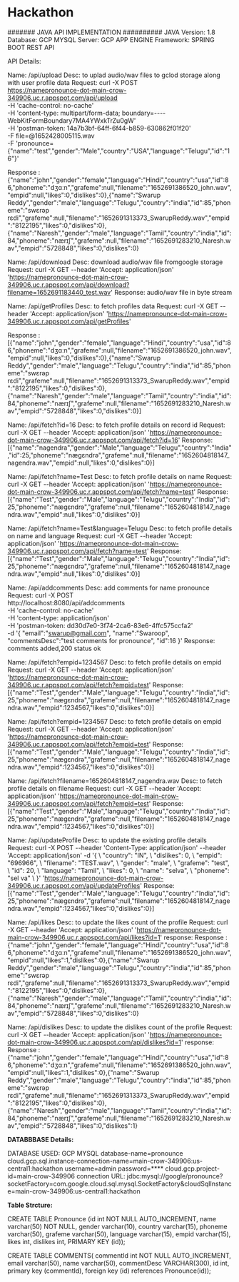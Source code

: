 # Hackathon

####### JAVA API IMPLEMENTATION ##########
JAVA Version: 1.8
Database: GCP MYSQL
Server: GCP APP ENGINE
Framework: SPRING BOOT REST API

API Details:

Name: /api/upload
Desc: to uplad audio/wav files to gclod storage along with user profile data
Request: curl -X POST \
  https://namepronounce-dot-main-crow-349906.uc.r.appspot.com/api/upload \
  -H 'cache-control: no-cache' \
  -H 'content-type: multipart/form-data; boundary=----WebKitFormBoundary7MA4YWxkTrZu0gW' \
  -H 'postman-token: 14a7b3bf-64ff-6f44-b859-630862f01f20' \
  -F file=@1652428005115.wav \
  -F 'pronounce={"name":"test","gender":"Male","country":"USA","language":"Telugu","id":"16"}'
  
Response :  {"name":"john","gender":"female","language":"Hindi","country":"usa","id":86,"phoneme":"dʒɑːn","grafeme":null,"filename":"1652691386520_john.wav","empid":null,"likes":0,"dislikes":0},{"name":"Swarup Reddy","gender":"male","language":"Telugu","country":"india","id":85,"phoneme":"swɛrəp rɛdi","grafeme":null,"filename":"1652691313373_SwarupReddy.wav","empid":"8122195","likes":0,"dislikes":0},{"name":"Naresh","gender":"male","language":"Tamil","country":"india","id":84,"phoneme":"nærɪʃ","grafeme":null,"filename":"1652691283210_Naresh.wav","empid":"5728848","likes":0,"dislikes":0}



Name: /api/download
Desc: download audio/wav file fromgoogle storage
Request: curl -X GET --header 'Accept: application/json' 'https://namepronounce-dot-main-crow-349906.uc.r.appspot.com/api/download?filename=1652691183440_test.wav'
Response: audio/wav file in byte stream


Name: /api/getProfiles
Desc: to fetch profiles data
Request: curl -X GET --header 'Accept: application/json' 'https://namepronounce-dot-main-crow-349906.uc.r.appspot.com/api/getProfiles'

Response :  [{"name":"john","gender":"female","language":"Hindi","country":"usa","id":86,"phoneme":"dʒɑːn","grafeme":null,"filename":"1652691386520_john.wav","empid":null,"likes":0,"dislikes":0},{"name":"Swarup Reddy","gender":"male","language":"Telugu","country":"india","id":85,"phoneme":"swɛrəp rɛdi","grafeme":null,"filename":"1652691313373_SwarupReddy.wav","empid":"8122195","likes":0,"dislikes":0},{"name":"Naresh","gender":"male","language":"Tamil","country":"india","id":84,"phoneme":"nærɪʃ","grafeme":null,"filename":"1652691283210_Naresh.wav","empid":"5728848","likes":0,"dislikes":0}]



Name: /api/fetch?id=16
Desc: to fetch profile details on record id
Request: curl -X GET --header 'Accept: application/json' 'https://namepronounce-dot-main-crow-349906.uc.r.appspot.com/api/fetch?id=16'
Response: [{"name":"nagendra","gender":"Male","language":"Telugu","country":"India","id":25,"phoneme":"nægɛndrə","grafeme":null,"filename":"1652604818147_nagendra.wav","empid":null,"likes":0,"dislikes":0}]


Name: /api/fetch?name=Test
Desc: to fetch profile details on name
Request: curl -X GET --header 'Accept: application/json' 'https://namepronounce-dot-main-crow-349906.uc.r.appspot.com/api/fetch?name=test'
Response: [{"name":"Test","gender":"Male","language":"Telugu","country":"India","id":25,"phoneme":"nægɛndrə","grafeme":null,"filename":"1652604818147_nagendra.wav","empid":null,"likes":0,"dislikes":0}]

Name: /api/fetch?name=Test&language=Telugu
Desc: to fetch profile details on name and language
Request: curl -X GET --header 'Accept: application/json' 'https://namepronounce-dot-main-crow-349906.uc.r.appspot.com/api/fetch?name=test'
Response: [{"name":"Test","gender":"Male","language":"Telugu","country":"India","id":25,"phoneme":"nægɛndrə","grafeme":null,"filename":"1652604818147_nagendra.wav","empid":null,"likes":0,"dislikes":0}]

Name: /api/addcomments
Desc: add comments for name pronounce
Request: curl -X POST \
  http://localhost:8080/api/addcomments \
  -H 'cache-control: no-cache' \
  -H 'content-type: application/json' \
  -H 'postman-token: dd30d7e0-3f74-2ca6-83e6-4ffc575ccfa2' \
  -d '{
	"email":"swarup@gmail.com",
	"name":"Swaroop",
	"commentsDesc":"test comments for  pronounce",
	"id":16
}'
Response: comments added,200 status ok


Name: /api/fetch?empid=1234567
Desc: to fetch profile details on empid
Request: curl -X GET --header 'Accept: application/json' 'https://namepronounce-dot-main-crow-349906.uc.r.appspot.com/api/fetch?empid=test'
Response: [{"name":"Test","gender":"Male","language":"Telugu","country":"India","id":25,"phoneme":"nægɛndrə","grafeme":null,"filename":"1652604818147_nagendra.wav","empid":1234567,"likes":0,"dislikes":0}]


Name: /api/fetch?empid=1234567
Desc: to fetch profile details on empid
Request: curl -X GET --header 'Accept: application/json' 'https://namepronounce-dot-main-crow-349906.uc.r.appspot.com/api/fetch?empid=test'
Response: [{"name":"Test","gender":"Male","language":"Telugu","country":"India","id":25,"phoneme":"nægɛndrə","grafeme":null,"filename":"1652604818147_nagendra.wav","empid":1234567,"likes":0,"dislikes":0}]


Name: /api/fetch?filename=1652604818147_nagendra.wav
Desc: to fetch profile details on filename
Request: curl -X GET --header 'Accept: application/json' 'https://namepronounce-dot-main-crow-349906.uc.r.appspot.com/api/fetch?empid=test'
Response: [{"name":"Test","gender":"Male","language":"Telugu","country":"India","id":25,"phoneme":"nægɛndrə","grafeme":null,"filename":"1652604818147_nagendra.wav","empid":1234567,"likes":0,"dislikes":0}]


Name: /api/updateProfile
Desc: to update the existing profile details
Request: curl -X POST --header 'Content-Type: application/json' --header 'Accept: application/json' -d '{ \ 
   "country": "IN", \ 
   "dislikes": 0, \ 
   "empid": "696966", \ 
   "filename": "TEST.wav", \ 
   "gender": "male", \ 
   "grafeme": "test", \ 
   "id": 20, \ 
   "language": "Tamil", \ 
   "likes": 0, \ 
   "name": "selva", \ 
   "phoneme": "sel va" \ 
 }' 'https://namepronounce-dot-main-crow-349906.uc.r.appspot.com/api/updateProfiles'
Response: [{"name":"Test","gender":"Male","language":"Telugu","country":"India","id":25,"phoneme":"nægɛndrə","grafeme":null,"filename":"1652604818147_nagendra.wav","empid":1234567,"likes":0,"dislikes":0}]



Name: /api/likes
Desc: to update the likes count of the profile
Request: curl -X GET --header 'Accept: application/json' 'https://namepronounce-dot-main-crow-349906.uc.r.appspot.com/api/likes?id=1'
response: Response :  {"name":"john","gender":"female","language":"Hindi","country":"usa","id":86,"phoneme":"dʒɑːn","grafeme":null,"filename":"1652691386520_john.wav","empid":null,"likes":1,"dislikes":0},{"name":"Swarup Reddy","gender":"male","language":"Telugu","country":"india","id":85,"phoneme":"swɛrəp rɛdi","grafeme":null,"filename":"1652691313373_SwarupReddy.wav","empid":"8122195","likes":0,"dislikes":0},{"name":"Naresh","gender":"male","language":"Tamil","country":"india","id":84,"phoneme":"nærɪʃ","grafeme":null,"filename":"1652691283210_Naresh.wav","empid":"5728848","likes":0,"dislikes":0}


Name: /api/dislikes
Desc: to update the dislikes count of the profile
Request: curl -X GET --header 'Accept: application/json' 'https://namepronounce-dot-main-crow-349906.uc.r.appspot.com/api/dislikes?id=1'
response: Response :  {"name":"john","gender":"female","language":"Hindi","country":"usa","id":86,"phoneme":"dʒɑːn","grafeme":null,"filename":"1652691386520_john.wav","empid":null,"likes":1,"dislikes":0},{"name":"Swarup Reddy","gender":"male","language":"Telugu","country":"india","id":85,"phoneme":"swɛrəp rɛdi","grafeme":null,"filename":"1652691313373_SwarupReddy.wav","empid":"8122195","likes":0,"dislikes":0},{"name":"Naresh","gender":"male","language":"Tamil","country":"india","id":84,"phoneme":"nærɪʃ","grafeme":null,"filename":"1652691283210_Naresh.wav","empid":"5728848","likes":0,"dislikes":1}


**DATABBBASE Details:**

DATABASE USED: GCP MYSQL
database-name=pronounce
cloud.gcp.sql.instance-connection-name=main-crow-349906:us-central1:hackathon
username=admin
password=****
cloud.gcp.project-id=main-crow-349906
connection URL: jdbc:mysql://google/pronounce?socketFactory=com.google.cloud.sql.mysql.SocketFactory&cloudSqlInstance=main-crow-349906:us-central1:hackathon


**Table Strcture:**

CREATE TABLE Pronounce (id int NOT NULL AUTO_INCREMENT,
name varchar(50) NOT NULL,
gender varchar(10),
country varchar(15),
phoneme varchar(50),
grafeme varchar(50),
language varchar(15),
empid varchar(15),
likes int,
dislikes int,
PRIMARY KEY (id));

CREATE TABLE COMMENTS( commentId int NOT NULL AUTO_INCREMENT,
email varchar(50),
name varchar(50), 
commentDesc VARCHAR(300),
id int, primary key (commentId),
 foreign key (id) references Pronounce(id));

